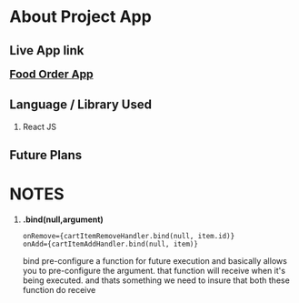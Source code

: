 # About Project App

## Live App link

<a href="https://PSoni2000.github.io/food-order-app"
target="_blank" style='font-size:1.2rem; font-weight:bold;'>Food Order App</a>

## Language / Library Used

1. React JS

## Future Plans

# NOTES

<ol>
<li>

**.bind(null,argument)**

<p>

```
onRemove={cartItemRemoveHandler.bind(null, item.id)}
onAdd={cartItemAddHandler.bind(null, item)}
```

bind pre-configure a function for future execution and basically allows you to pre-configure the argument.
that function will receive when it's being executed.
and thats something we need to insure that both these function do receive

</p>

</li>
</ol>
